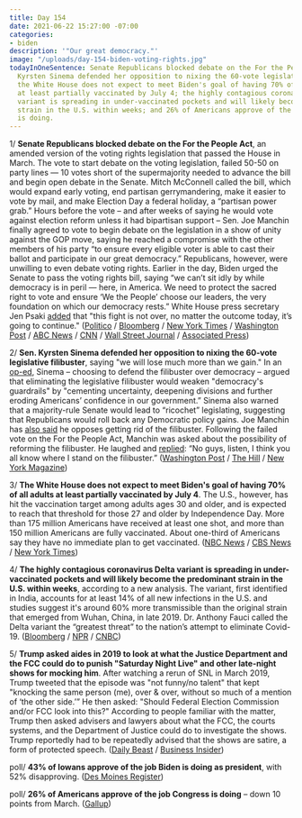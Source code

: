 ```yaml
---
title: Day 154
date: 2021-06-22 15:27:00 -07:00
categories:
- biden
description: '"Our great democracy."'
image: "/uploads/day-154-biden-voting-rights.jpg"
todayInOneSentence: Senate Republicans blocked debate on the For the People Act; Sen.
  Kyrsten Sinema defended her opposition to nixing the 60-vote legislative filibuster;
  the White House does not expect to meet Biden's goal of having 70% of all adults
  at least partially vaccinated by July 4; the highly contagious coronavirus Delta
  variant is spreading in under-vaccinated pockets and will likely become the predominant
  strain in the U.S. within weeks; and 26% of Americans approve of the job Congress
  is doing.
---
```


1/ **Senate Republicans blocked debate on the For the People Act**, an amended version of the voting rights legislation that passed the House in March. The vote to start debate on the voting legislation, failed 50-50 on party lines — 10 votes short of the supermajority needed to advance the bill and begin open debate in the Senate. Mitch McConnell called the bill, which would expand early voting, end partisan gerrymandering, make it easier to vote by mail, and make Election Day a federal holiday, a “partisan power grab.” Hours before the vote – and after weeks of saying he would vote against election reform unless it had bipartisan support – Sen. Joe Manchin finally agreed to vote to begin debate on the legislation in a show of unity against the GOP move, saying he reached a compromise with the other members of his party “to ensure every eligible voter is able to cast their ballot and participate in our great democracy.” Republicans, however, were unwilling to even debate voting rights. Earlier in the day, Biden urged the Senate to pass the voting rights bill, saying “we can’t sit idly by while democracy is in peril — here, in America. We need to protect the sacred right to vote and ensure ‘We the People’ choose our leaders, the very foundation on which our democracy rests.” White House press secretary Jen Psaki [added](https://www.washingtonpost.com/politics/2021/06/22/joe-biden-live-updates/#link-OF7GCQXORJGOLKMVBHX66O6GCA) that "this fight is not over, no matter the outcome today, it’s going to continue." ([Politico](https://www.politico.com/news/2021/06/22/senate-elections-reform-bill-495487) / [Bloomberg](https://www.bloomberg.com/news/articles/2021-06-22/gop-poised-to-block-move-by-senate-democrats-on-voting-rights?sref=MIBMEEoj) / [New York Times](https://www.nytimes.com/2021/06/22/us/manchin-voting-rights-filibuster.html) / [Washington Post](https://www.washingtonpost.com/politics/senate-voting-rights-bill/2021/06/22/d63f6a46-d35a-11eb-ae54-515e2f63d37d_story.html) / [ABC News](https://abcnews.go.com/Politics/manchin-join-democrats-senate-showdown-vote-voting-rights/story?id=78403689&cid=clicksource_4380645_1_heads_hero_live_hero_image) / [CNN](https://www.cnn.com/2021/06/22/politics/senate-democrats-voting-bill/index.html) / [Wall Street Journal](https://www.wsj.com/articles/elections-law-vote-to-test-democrats-unity-amid-gop-opposition-11624372668?mod=djemalertNEWS) / [Associated Press](https://apnews.com/article/gop-elections-bill-senate-showdown-0cd91c559b314a695c08ff9e4abd5d8a))

2/ **Sen. Kyrsten Sinema defended her opposition to nixing the 60-vote legislative filibuster**, saying "we will lose much more than we gain." In an [op-ed](https://www.washingtonpost.com/opinions/2021/06/21/kyrsten-sinema-filibuster-for-the-people-act/), Sinema – choosing to defend the filibuster over democracy – argued that eliminating the legislative filibuster would weaken "democracy's guardrails" by "cementing uncertainty, deepening divisions and further eroding Americans’ confidence in our government.” Sinema also warned that a majority-rule Senate would lead to “ricochet” legislating, suggesting that Republicans would roll back any Democratic policy gains. Joe Manchin has [also said](https://whatthefuckjusthappenedtoday.com/2021/06/07/day-139/#2-joe-manchin-vowed-to-block-the-fed) he opposes getting rid of the filibuster. Following the failed vote on the For the People Act, Manchin was asked about the possibility of reforming the filibuster. He laughed and [replied](https://twitter.com/JulieNBCNews/status/1407462057939718144): “No guys, listen, I think you all know where I stand on the filibuster.”
\([Washington Post](https://www.washingtonpost.com/politics/2021/06/22/sinema-calls-out-her-democratic-colleagues-filibuster-gently/) / [The Hill](https://thehill.com/homenews/senate/559519-sinema-defends-filibuster-ahead-of-senate-voting-rights-showdown) / [New York Magazine](https://nymag.com/intelligencer/2021/06/kyrsten-sinema-filibuster-senate-defense-factually-untrue.html))

3/ **The White House does not expect to meet Biden's goal of having 70% of all adults at least partially vaccinated by July 4**. The U.S., however, has hit the vaccination target among adults ages 30 and older, and is expected to reach that threshold for those 27 and older by Independence Day. More than 175 million Americans have received at least one shot, and more than 150 million Americans are fully vaccinated. About one-third of Americans say they have no immediate plan to get vaccinated. ([NBC News](https://www.nbcnews.com/politics/white-house/white-house-concede-it-s-likely-miss-original-july-4-n1271835) / [CBS News](https://www.cbsnews.com/news/covid-vaccine-goal-biden-july-4-us-wont-reach/) / [New York Times](https://www.nytimes.com/2021/06/22/us/politics/biden-covid-vaccine-july-4.html))

4/ **The highly contagious coronavirus Delta variant is spreading in under-vaccinated pockets and will likely become the predominant strain in the U.S. within weeks**, according to a new analysis. The variant, first identified in India, accounts for at least 14% of all new infections in the U.S. and studies suggest it's around 60% more transmissible than the original strain that emerged from Wuhan, China, in late 2019. Dr. Anthony Fauci called the Delta variant the “greatest threat” to the nation’s attempt to eliminate Covid-19. ([Bloomberg](https://www.bloomberg.com/news/articles/2021-06-21/delta-variant-seen-spreading-in-undervaccinated-u-s-counties?sref=MIBMEEoj) / [NPR](https://www.npr.org/sections/health-shots/2021/06/22/1008859705/delta-variant-coronavirus-unvaccinated-u-s-covid-surge) / [CNBC](https://www.cnbc.com/2021/06/22/fauci-declares-delta-variant-greatest-threat-to-the-nations-efforts-to-eliminate-covid.html))

5/ **Trump asked aides in 2019 to look at what the Justice Department and the FCC could do to punish "Saturday Night Live" and other late-night shows for mocking him**. After watching a rerun of SNL in March 2019, Trump tweeted that the episode was "not funny/no talent" that kept "knocking the same person (me), over & over, without so much of a mention of ‘the other side.’” He then asked: "Should Federal Election Commission and/or FCC look into this?" According to people familiar with the matter, Trump then asked advisers and lawyers about what the FCC, the courts systems, and the Department of Justice could do to investigate the shows. Trump reportedly had to be repeatedly advised that the shows are satire, a form of protected speech.  ([Daily Beast](https://www.thedailybeast.com/trump-wanted-his-justice-department-to-stop-snl-from-teasing-him) / [Business Insider](https://www.businessinsider.com/trump-asked-if-doj-fcc-could-punish-snl-after-mocking-report-2021-6))

poll/ **43% of Iowans approve of the job Biden is doing as president**, with 52% disapproving. ([Des Moines Register](https://www.desmoinesregister.com/story/news/politics/iowa-poll/2021/06/22/iowa-poll-joe-biden-approval-rating-kamala-harris-covid-immigration/7736797002/))

poll/ **26% of Americans approve of the job Congress is doing** – down 10 points from March. ([Gallup](https://news.gallup.com/poll/351521/job-approval-biden-steady-congress-down.aspx))